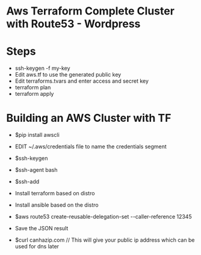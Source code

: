 # Aws Terraform Complete Cluster with Route53 - Wordpress

# Steps
* ssh-keygen -f my-key
* Edit aws.tf to use the generated public key
* Edit terraforms.tvars and enter access and secret key
* terraform plan
* terraform apply 

# Building an AWS Cluster with TF
* $pip install awscli

* EDIT ~/.aws/credentials file to name the credentials segment
* $ssh-keygen
* $ssh-agent bash
* $ssh-add <path to key>
  
* Install terraform  based on distro
* Install ansible based on the distro

* $aws route53 create-reusable-delegation-set --caller-reference 12345
* Save the JSON result
* $curl canhazip.com  // This will give your public ip address which can be used for dns later
